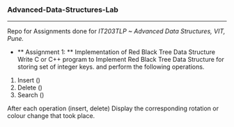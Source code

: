 ### Advanced-Data-Structures-Lab
--------------------------------
Repo for Assignments done for *IT203TLP ~ Advanced Data Structures, VIT, Pune.*


* ** Assignment 1: **
Implementation of Red Black Tree Data Structure
Write C or C++ program to Implement Red Black Tree Data Structure for storing set of integer keys.
and perform the following operations.
1. Insert ()
2. Delete ()
3. Search ()

After each operation (insert, delete) Display the corresponding rotation or colour change that took place.

